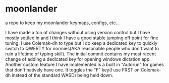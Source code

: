 # moonlander
a repo to keep my moonlander keymaps, configs, etc...

I have made a ton of changes without using version control but I have mostly settled in and I think I have a good stable jumping off point for fine tuning.
I use Colemak-dh to type but I do keep a dedicated key to quickly switch to QWERTY for normies(AKA reasonable people who don't want to ruin a lifetime of typing skill).
The initial commit contains my most recent change of adding a dedicated key for opening windows dictation app. 
Another custom feature I have implemented is a built in "Autorun" for games that don't natively have one. It toggles the "F" key(I use FRST on Colemak-dh instead of the standard WASD) being held down.
